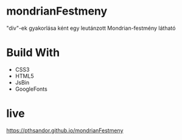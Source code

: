 # mondrianFestmeny
"div"-ek gyakorlása ként egy leutánzott Mondrian-festmény látható
# Build With
- CSS3
- HTML5
- JsBin
- GoogleFonts
# live
https://pthsandor.github.io/mondrianFestmeny
